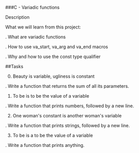 ###C - Variadic functions

Description 

What we will learn from this project:

. What are variadic functions

. How to use va_start, va_arg and va_end macros

. Why and how to use the const type qualifier

##Tasks

0. Beauty is variable, ugliness is constant

. Write a function that returns the sum of all its parameters.

1. To be is to be the value of a variable

. Write a function that prints numbers, followed by a new line.

2. One woman's constant is another woman's variable

. Write a function that prints strings, followed by a new line.

3. To be is a to be the value of a variable

. Write a function that prints anything.
